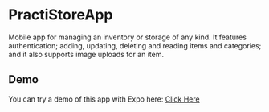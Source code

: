 # PractiStoreApp
Mobile app for managing an inventory or storage of any kind. 
It features authentication; adding, updating, deleting and reading items and categories; and it also supports image uploads for an item.

## Demo
You can try a demo of this app with Expo here:
[Click Here](https://expo.dev/@leugim/PractiStoreApp)
